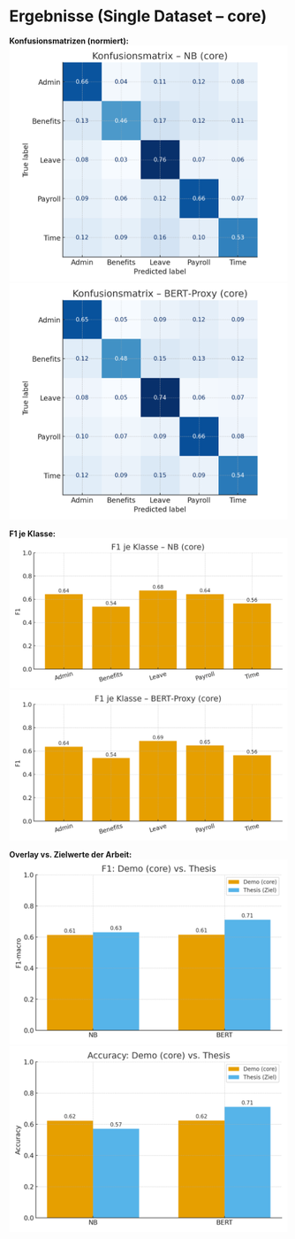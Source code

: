 
# Ergebnisse (Single Dataset – core)

**Konfusionsmatrizen (normiert):**
![NB CM](figures/confusion_nb.png)
![SVC CM](figures/confusion_svc.png)

**F1 je Klasse:**
![NB F1](figures/per_class_f1_nb.png)
![SVC F1](figures/per_class_f1_svc.png)

**Overlay vs. Zielwerte der Arbeit:**
![Overlay F1](figures/overlay_f1.png)
![Overlay Acc](figures/overlay_acc.png)
